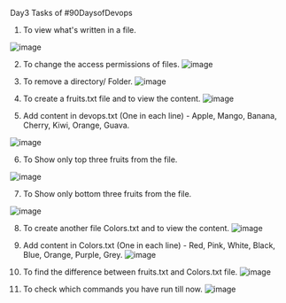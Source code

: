 Day3 Tasks of #90DaysofDevops

1. To view what's written in a file.

![image](https://user-images.githubusercontent.com/89054489/210406954-d5af92f7-f926-4403-9473-c2bd0fdd60d4.png)

2. To change the access permissions of files.
![image](https://user-images.githubusercontent.com/89054489/210406839-2fc4c3a6-c82b-44f2-a4dc-2f35bb36dfaa.png)

3. To remove a directory/ Folder.
![image](https://user-images.githubusercontent.com/89054489/210406171-c2ad0c82-1d56-4c8d-99b2-9330362d0f10.png)

4. To create a fruits.txt file and to view the content.
 ![image](https://user-images.githubusercontent.com/89054489/210406073-e03d6a09-9119-4f3f-ab73-7e4180a38848.png)

5. Add content in devops.txt (One in each line) - Apple, Mango, Banana, Cherry, Kiwi, Orange, Guava.

![image](https://user-images.githubusercontent.com/89054489/210405930-ca6a7b26-99e6-49fa-a858-ebd68739909f.png)

6. To Show only top three fruits from the file.

![image](https://user-images.githubusercontent.com/89054489/210405845-b6111ee4-cb30-4c18-a2f6-15a082637a5c.png)

7. To Show only bottom three fruits from the file.

![image](https://user-images.githubusercontent.com/89054489/210405779-ebfdf0e3-1bab-416d-9ffc-d08be714c7d9.png)

8. To create another file Colors.txt and to view the content.
![image](https://user-images.githubusercontent.com/89054489/210405537-29031824-9e83-468f-a6aa-07100ba1e058.png)


9. Add content in Colors.txt (One in each line) - Red, Pink, White, Black, Blue, Orange, Purple, Grey.
![image](https://user-images.githubusercontent.com/89054489/210404781-487e3543-5a93-4e6d-8fdd-3420126059ba.png)

10. To find the difference between fruits.txt and Colors.txt file.
![image](https://user-images.githubusercontent.com/89054489/210404588-2e9a5d46-2b61-4302-9808-7a4fa044b282.png)

11. To check which commands you have run till now.
![image](https://user-images.githubusercontent.com/89054489/210406624-484d9e73-71b9-4925-b4dd-7b3bee6d806d.png)

